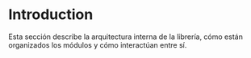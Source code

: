 # Introduction
Esta sección describe la arquitectura interna de la librería, cómo están organizados los módulos y cómo interactúan entre sí.
